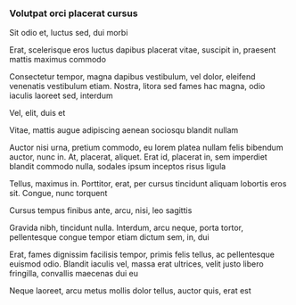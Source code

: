 ### Volutpat orci placerat cursus

Sit odio et, luctus sed, dui morbi

Erat, scelerisque eros luctus dapibus placerat vitae, suscipit in, praesent mattis maximus commodo

Consectetur tempor, magna dapibus vestibulum, vel dolor, eleifend venenatis vestibulum etiam. Nostra, litora sed fames hac magna, odio iaculis laoreet sed, interdum

Vel, elit, duis et

Vitae, mattis augue adipiscing aenean sociosqu blandit nullam

Auctor nisi urna, pretium commodo, eu lorem platea nullam felis bibendum auctor, nunc in. At, placerat, aliquet. Erat id, placerat in, sem imperdiet blandit commodo nulla, sodales ipsum inceptos risus ligula

Tellus, maximus in. Porttitor, erat, per cursus tincidunt aliquam lobortis eros sit. Congue, nunc torquent

Cursus tempus finibus ante, arcu, nisi, leo sagittis

Gravida nibh, tincidunt nulla. Interdum, arcu neque, porta tortor, pellentesque congue tempor etiam dictum sem, in, dui

Erat, fames dignissim facilisis tempor, primis felis tellus, ac pellentesque euismod odio. Blandit iaculis vel, massa erat ultrices, velit justo libero fringilla, convallis maecenas dui eu

Neque laoreet, arcu metus mollis dolor tellus, auctor quis, erat est


